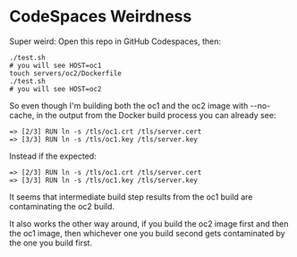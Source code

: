 # CodeSpaces Weirdness

Super weird:
Open this repo in GitHub Codespaces, then:
```
./test.sh
# you will see HOST=oc1
touch servers/oc2/Dockerfile
./test.sh
# you will see HOST=oc2
```

So even though I'm building both the oc1 and the oc2 image with --no-cache,
in the output from the Docker build process you can already see:
```
=> [2/3] RUN ln -s /tls/oc1.crt /tls/server.cert
=> [3/3] RUN ln -s /tls/oc1.key /tls/server.key
```
Instead if the expected:
```
=> [2/3] RUN ln -s /tls/oc1.crt /tls/server.cert
=> [3/3] RUN ln -s /tls/oc1.key /tls/server.key
```

It seems that intermediate build step results from the oc1 build are contaminating the oc2 build.

It also works the other way around, if you build the oc2 image first and then the oc1 image, then whichever one you build second gets contaminated by the one you build first.